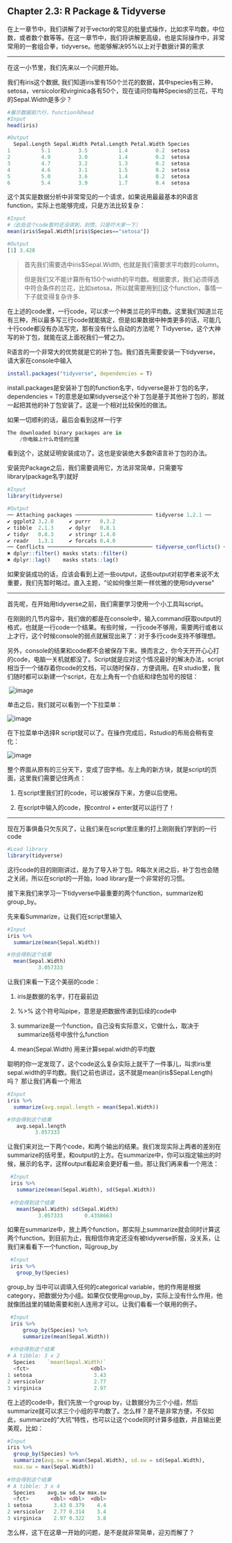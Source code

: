 

## Chapter 2.3: R Package & Tidyverse

在上一章节中，我们讲解了对于vector的常见的批量式操作，比如求平均数，中位数，或者数个数等等。在这一章节中，我们将讲解更高级，也是实际操作中，非常常用的一套组合拳，tidyverse。他能够解决95%以上对于数据计算的需求



------



在这一小节里，我们先来以一个问题开始。

我们有iris这个数据, 我们知道iris里有150个兰花的数据，其中species有三种，setosa，versicolor和virginica各有50个，现在请问你每种Species的兰花，平均的Sepal.Width是多少？



```R
#展示数据前六行，function叫head
#Input
head(iris)

#Output
  Sepal.Length Sepal.Width Petal.Length Petal.Width Species
1          5.1         3.5          1.4         0.2  setosa
2          4.9         3.0          1.4         0.2  setosa
3          4.7         3.2          1.3         0.2  setosa
4          4.6         3.1          1.5         0.2  setosa
5          5.0         3.6          1.4         0.2  setosa
6          5.4         3.9          1.7         0.4  setosa
```



这个其实是数据分析中非常常见的一个请求，如果说用最最基本的R语言function，实际上也能够完成，只是方法比较复杂：



```R
#Input
#（此处这个code暂时还没讲到，别慌，只是吓大家一下）
mean(iris$Sepal.Width[iris$Species=="setosa"])

#Output
[1] 3.428
```

> 首先我们需要选中iris$Sepal.Width, 也就是我们需要求平均数的column。
>
> 但是我们又不能计算所有150个width的平均数。根据要求，我们必须得选中符合条件的兰花，比如setosa，所以就需要用到[]这个function，事情一下子就变得复杂许多.



在上述的code里，一行code，可以求一个种类兰花的平均数。这里我们知道兰花有三种，所以最多写三行code就能搞定，但是如果数据中种类更多的话，可能几十行code都没有办法写完，那有没有什么自动的方法呢？ Tidyverse，这个大神写的补丁包，就能在这上面祝我们一臂之力。



R语言的一个非常大的优势就是它的补丁包。我们首先需要安装一下tidyverse，请大家在console中输入

```R
install.packages("tidyverse", dependencies = T)
```



install.packages是安装补丁包的function名字，tidyverse是补丁包的名字，dependencies = T的意思是如果tidyverse这个补丁包是基于其他补丁包的，那就一起把其他的补丁包安装了。这是一个相对比较保险的做法。



如果一切顺利的话，最后会看到这样一行字

```R
The downloaded binary packages are in
	/你电脑上什么奇怪的位置
```



看到这个，这就证明安装成功了。这也是安装绝大多数R语言补丁包的办法。



安装完Package之后，我们需要调用它，方法非常简单，只需要写library(package名字)就好

```R
#Input
library(tidyverse)

#Output
── Attaching packages ───────────────────────── tidyverse 1.2.1 ──
✔ ggplot2 3.2.0     ✔ purrr   0.3.2
✔ tibble  2.1.3     ✔ dplyr   0.8.1
✔ tidyr   0.8.3     ✔ stringr 1.4.0
✔ readr   1.3.1     ✔ forcats 0.4.0
── Conflicts ────────────────────────────────── tidyverse_conflicts() ──
✖ dplyr::filter() masks stats::filter()
✖ dplyr::lag()    masks stats::lag()
```

如果安装成功的话，应该会看到上述一些output，这些output对初学者来说不太重要，我们先暂时略过。直入主题，“论如何像兰斯一样优雅的使用tidyverse"



------



首先呢，在开始用tidyverse之前，我们需要学习使用一个小工具叫script。

在刚刚的几节内容中，我们做的都是在console中，输入command获取output的格式，也就是一行code一个结果。有些时候，一行code不够用，需要两行或者以上才行，这个时候console的弱点就展现出来了：对于多行code支持不够理想。

另外，console的结果和code都不会被保存下来。换而言之，你今天开开心心打的code，电脑一关机就都没了。Script就是应对这个情况最好的解决办法，script相当于一个储存着你code的文档，可以随时保存，方便调用。在R studio里，我们随时都可以新建一个script，在左上角有一个白纸和绿色加号的按钮：

​    ![image](https://github.com/Yuz13001/Rtutorial/blob/master/Pics/script1.png)



单击之后，我们就可以看到一个下拉菜单：

   ![image](https://github.com/Yuz13001/Rtutorial/blob/master/Pics/script2.png)



在下拉菜单中选择R script就可以了。在操作完成后，Rstudio的布局会稍有变化：

   ![image](https://github.com/Yuz13001/Rtutorial/blob/master/Pics/script3.png)

整个界面从原有的三分天下，变成了田字格。左上角的新方块，就是script的页面，这里我们需要记住两点：



1. 在script里我们打的code，可以被保存下来，方便以后使用。

2. 在script中输入的code，按control + enter就可以运行了！



------



现在万事俱备只欠东风了，让我们来在script里庄重的打上刚刚我们学到的一行code

```R
#Load library
library(tidyverse)
```



这行code的目的刚刚讲过，是为了导入补丁包。R每次关闭之后，补丁包也会随之关闭，所以在script的一开始，load library是一个非常好的习惯。

接下来我们来学习一下tidyverse中最重要的两个function，summarize和group_by。



先来看Summarize，让我们在script里输入

```R
#Input
iris %>%
  summarize(mean(Sepal.Width))

#你会得到这个结果
  mean(Sepal.Width)
          3.057333
```



让我们来看一下这个美丽的code：

1. iris是数据的名字，打在最前边

2. %>% 这个符号叫pipe，意思是把数据传递到后续的code中

3. summarize是一个function，自己没有实际意义，它做什么，取决于summarize括号中放什么function

4. mean(Sepal.Width) 用来计算sepal.width的平均数

   

聪明的你一定发现了，这个code这么复杂实际上就干了一件事儿，叫求iris里sepal.width的平均数。我们之前也讲过，这不就是mean(iris$Sepal.Length)吗？ 那让我们再看一个用法

```R
#Input
iris %>%
  summarize(avg.sepal.length = mean(Sepal.Width))

#你会得到这个结果
   avg.sepal.length
         3.057333
```



让我们来对比一下两个code，和两个输出的结果。我们发现实际上两者的差别在summarize的括号里，和output的上方。在summarize中，你可以指定输出的时候，展示的名字，这样output看起来会更好看一些。那让我们再来看一个用法：



```R
 #Input
 iris %>%
   summarize(mean(Sepal.Width), sd(Sepal.Width))
 
 #你会得到这个结果
   mean(Sepal.Width) sd(Sepal.Width)
          3.057333       0.4358663
```



如果在summarize中，放上两个function，那实际上summarize就会同时计算这两个function。到目前为止，我相信你肯定还没有被tidyverse折服，没关系，让我们来看看下一个function，叫group_by

```R
 #Input
 iris %>%
   group_by(Species)
```



group_by 当中可以调填入任何的categorical variable，他的作用是根据category，把数据分为小组。如果仅仅使用group_by，实际上没有什么作用，他就像团战里的辅助需要和别人连用才可以。让我们看看一个联用的例子。

```R
 #Input
 iris %>%
     group_by(Species) %>%
     summarize(mean(Sepal.Width))
     
 #你会得到这个结果
# A tibble: 3 x 2
  Species    `mean(Sepal.Width)`
  <fct>                    <dbl>
1 setosa                    3.43
2 versicolor                2.77
3 virginica                 2.97
```



在上述的code中，我们先放一个group by，让数据分为三个小组，然后summarize就可以求三个小组的平均数了。怎么样？是不是非常方便，不仅如此，summarize的”大坑“特性，也可以让这个code同时计算多组数，并且输出更美观，比如：

```R
#Input
iris %>%
  group_by(Species) %>%
  summarize(avg.sw = mean(Sepal.Width), sd.sw = sd(Sepal.Width), 
  max.sw = max(Sepal.Width))
  
#你会得到这个结果
# A tibble: 3 x 4
  Species    avg.sw sd.sw max.sw
  <fct>       <dbl> <dbl>  <dbl>
1 setosa       3.43 0.379    4.4
2 versicolor   2.77 0.314    3.4
3 virginica    2.97 0.322    3.8
```



怎么样，这下在这章一开始的问题，是不是就非常简单，迎刃而解了？